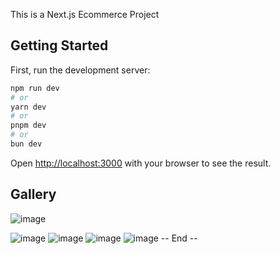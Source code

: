 This is a Next.js Ecommerce Project

## Getting Started

First, run the development server:

```bash
npm run dev
# or
yarn dev
# or
pnpm dev
# or
bun dev
```

Open [http://localhost:3000](http://localhost:3000) with your browser to see the result.

## Gallery
![image](https://github.com/user-attachments/assets/469d83e0-1df8-4bce-865c-5baf4f941c31)

![image](https://github.com/user-attachments/assets/c9b08493-757e-419b-baef-a24fa7df4a9c)
![image](https://github.com/user-attachments/assets/589840bb-068d-4798-a9eb-1f580ddb18b1)
![image](https://github.com/user-attachments/assets/60dac37b-2fd2-4fa3-821f-c97be8a8b542)
![image](https://github.com/user-attachments/assets/5d1d755d-2a3d-47d2-88b5-36e835c339f7)
-- End --
